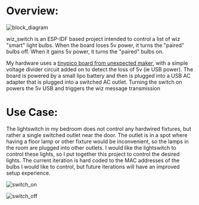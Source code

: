 # Overview:

![block_diagram](https://user-images.githubusercontent.com/26395394/111260593-5a59ca80-85de-11eb-9ad7-3fb81c4b7f3a.png)

wiz_switch is an ESP-IDF based project intended to control a list of wiz "smart" light bulbs. When the board loses 5v power, it turns the "paired" bulbs off. When it gains 5v power, it turns the "paired" bulbs on.

My hardware uses a [tinypico board from unexpected maker](https://www.tinypico.com/), with a simple voltage divider circuit added on to detect the loss of 5v (ie USB power). The board is powered by a small lipo battery and then is plugged into a USB AC adapter that is plugged into a switched AC outlet. Turning the switch on powers the 5v USB and triggers the wiz message transmission

# Use Case:
The lightswitch in my bedroom does not control any hardwired fixtures, but rather a single switched outlet near the door. The outlet is in a spot where having a floor lamp or other fixture would be inconvenient, so the lamps in the room are plugged into other outlets. I would like the lightswitch to control these lights, so I put together this project to control the desired lights. The current iteration is hard coded to the MAC addresses of the bulbs I would like to control, but future iterations will have an improved setup experience.

![switch_on](https://user-images.githubusercontent.com/26395394/111260669-7c534d00-85de-11eb-8cd5-b99d08be2b09.png)

![switch_off](https://user-images.githubusercontent.com/26395394/111260682-807f6a80-85de-11eb-86b8-a97dd5a615a3.png)
